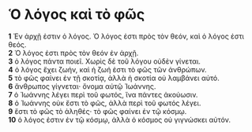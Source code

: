 # **Ὁ λόγος καὶ τὸ φῶς**  

**1** Ἐν ἀρχῇ ἐστιν ὁ λόγος. Ὁ λόγος ἐστι πρὸς τὸν θεόν, καὶ ὁ λόγος ἐστι θεός.  
**2** Ὁ λόγος ἐστι πρὸς τὸν θεόν ἐν ἀρχῇ.  
**3** ὁ λόγος πάντα ποιεῖ. Χωρὶς δὲ τοῦ λόγου οὐδὲν γίνεται.  
**4** ὁ λόγος ἔχει ζωήν, καὶ ἡ ζωή ἐστι τὸ φῶς τῶν ἀνθρώπων.  
**5** τὸ φῶς φαίνει ἐν τῇ σκοτίᾳ, ἀλλὰ ἡ σκοτία οὐ λαμβάνει αὐτό.  
**6** ἄνθρωπος γίγνεται· ὄνομα αὐτῷ Ἰωάννης.  
**7** ὁ Ἰωάννης λέγει περὶ τοῦ φωτός, ἵνα πάντες ἀκούωσιν.  
**8** ὁ Ἰωάννης οὐκ ἔστι τὸ φῶς, ἀλλὰ περὶ τοῦ φωτός λέγει.  
**9** ἔστι τὸ φῶς τὸ ἀληθές· τὸ φῶς φαίνει ἐν τῷ κόσμῳ.  
**10** ὁ λόγος ἐστιν ἐν τῷ κόσμῳ, ἀλλὰ ὁ κόσμος οὐ γιγνώσκει αὐτόν.  
